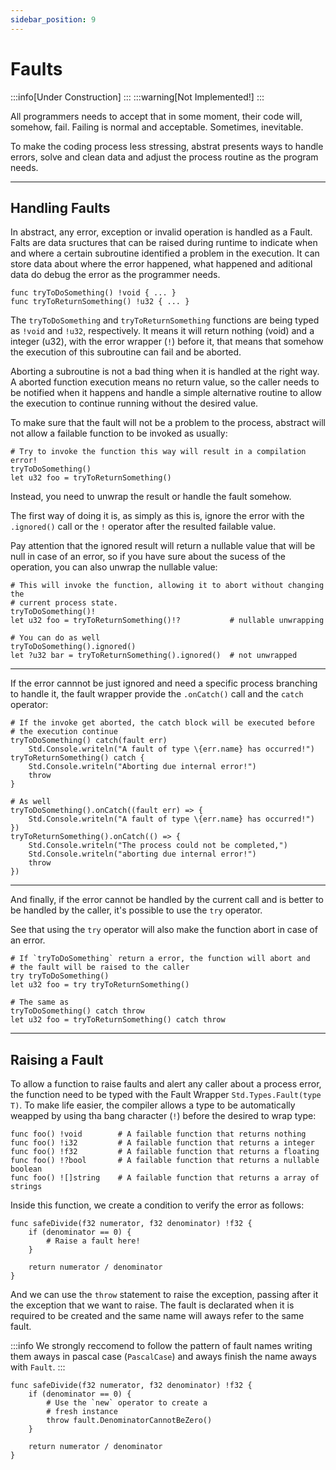 ```yaml
---
sidebar_position: 9
---
```


# Faults
:::info[Under Construction]
:::
:::warning[Not Implemented!]
:::

All programmers needs to accept that in some moment, their code will, somehow, fail.
Failing is normal and acceptable. Sometimes, inevitable.

To make the coding process less stressing, abstrat presents ways to handle errors, solve
and clean data and adjust the process routine as the program needs.

---
## Handling Faults

In abstract, any error, exception or invalid operation is handled as a Fault. \
Falts are data sructures that can be raised during runtime to indicate when and
where a certain subroutine identified a problem in the execution. It can store
data about where the error happened, what happened and aditional data do debug
the error as the programmer needs.

```abs
func tryToDoSomething() !void { ... }
func tryToReturnSomething() !u32 { ... }
```

The `tryToDoSomething` and `tryToReturnSomething` functions are being typed as `!void` and
`!u32`, respectively.
It means it will return nothing (void) and a integer (u32), with the error wrapper (`!`)
before it, that means that somehow the execution of this subroutine can fail and be aborted.

Aborting a subroutine is not a bad thing when it is handled at the right way. A aborted
function execution means no return value, so the caller needs to be notified when it happens
and handle a simple alternative routine to allow the execution to continue running without
the desired value.

To make sure that the fault will not be a problem to the process, abstract will not allow
a failable function to be invoked as usually:

```abs
# Try to invoke the function this way will result in a compilation error!
tryToDoSomething()
let u32 foo = tryToReturnSomething()
```

Instead, you need to unwrap the result or handle the fault somehow.

The first way of doing it is, as simply as this is, ignore the error with 
the `.ignored()` call or the `!` operator after the resulted failable value.

Pay attention that the ignored result will return a nullable value that will
be null in case of an error, so if you have sure about the sucess of the
operation, you can also unwrap the nullable value:

```abs
# This will invoke the function, allowing it to abort without changing the
# current process state.
tryToDoSomething()!
let u32 foo = tryToReturnSomething()!?           # nullable unwrapping

# You can do as well
tryToDoSomething().ignored()
let ?u32 bar = tryToReturnSomething().ignored()  # not unwrapped
```

---
If the error cannnot be just ignored and need a specific process branching to
handle it, the fault wrapper provide the `.onCatch()` call and the `catch` operator:

```abs
# If the invoke get aborted, the catch block will be executed before
# the execution continue
tryToDoSomething() catch(fault err)
	Std.Console.writeln("A fault of type \{err.name} has occurred!")
tryToReturnSomething() catch {
	Std.Console.writeln("Aborting due internal error!")
	throw
}

# As well
tryToDoSomething().onCatch((fault err) => {
	Std.Console.writeln("A fault of type \{err.name} has occurred!") })
tryToReturnSomething().onCatch(() => {
	Std.Console.writeln("The process could not be completed,")
	Std.Console.writeln("aborting due internal error!")
	throw
})
```

---
And finally, if the error cannot be handled by the current call and is better to
be handled by the caller, it's possible to use the `try` operator.

See that using the `try` operator will also make the function abort in case
of an error.

```abs
# If `tryToDoSomething` return a error, the function will abort and
# the fault will be raised to the caller
try tryToDoSomething()
let u32 foo = try tryToReturnSomething() 

# The same as
tryToDoSomething() catch throw
let u32 foo = tryToReturnSomething() catch throw
```

---
## Raising a Fault

To allow a function to raise faults and alert any caller about a process error,
the function need to be typed with the Fault Wrapper `Std.Types.Fault(type T)`.
To make life easier, the compiler allows a type to be automatically weapped by
using tha bang character (`!`) before the desired to wrap type:

```abs
func foo() !void        # A failable function that returns nothing
func foo() !i32         # A failable function that returns a integer
func foo() !f32         # A failable function that returns a floating
func foo() !?bool       # A failable function that returns a nullable boolean
func foo() ![]string    # A failable function that returns a array of strings
```

Inside this function, we create a condition to verify the error as follows:

```abs
func safeDivide(f32 numerator, f32 denominator) !f32 {
	if (denominator == 0) {
		# Raise a fault here!
	}

	return numerator / denominator
}
```

And we can use the `throw` statement to raise the exception,
passing after it the exception that we want to raise.
The fault is declarated when it is required to be created
and the same name will aways refer to the same fault.

:::info
We strongly reccomend to follow the pattern of fault names
writing them aways in pascal case (`PascalCase`) and aways
finish the name aways with `Fault`.
:::

```abs
func safeDivide(f32 numerator, f32 denominator) !f32 {
	if (denominator == 0) {
		# Use the `new` operator to create a
		# fresh instance
		throw fault.DenominatorCannotBeZero()
	}

	return numerator / denominator
}
```

